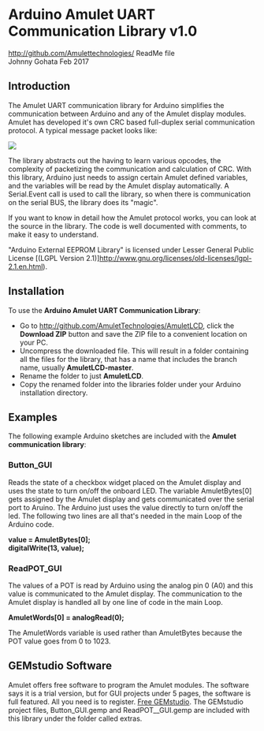 # Arduino Amulet UART Communication Library v1.0 #
http://github.com/Amulettechnologies/
ReadMe file  
Johnny Gohata  Feb 2017


## Introduction ##

The Amulet UART communication library for Arduino simplifies the communication between Arduino and any of the Amulet display modules. Amulet has developed it's own CRC based full-duplex serial communication protocol.  A typical message packet looks like:

![](http://www.amulettechnologies.com/images/jdownloads/downloadimages/Protocol.jpg)


The library abstracts out the having to learn various opcodes, the complexity of packetizing the communication and calculation of CRC. With this library, Arduino just needs to assign certain Amulet defined variables, and the variables will be read by the Amulet display automatically.  A Serial.Event call is used to call the library, so when there is communication on the serial BUS, the library does its "magic". 

If you want to know in detail how the Amulet protocol works, you can look at the source in the library.  The code is well documented with comments, to make it easy to understand. 

"Arduino External EEPROM Library" is licensed under Lesser General Public License 
 [(LGPL Version 2.1)]http://www.gnu.org/licenses/old-licenses/lgpl-2.1.en.html).

## Installation ##
To use the **Arduino Amulet UART Communication Library**:  
- Go to http://github.com/AmuletTechnologies/AmuletLCD, click the **Download ZIP** button and save the ZIP file to a convenient location on your PC.
- Uncompress the downloaded file.  This will result in a folder containing all the files for the library, that has a name that includes the branch name, usually **AmuletLCD-master**.
- Rename the folder to just **AmuletLCD**.
- Copy the renamed folder into the libraries folder under your Arduino installation directory. 

## Examples ##
The following example Arduino sketches are included with the **Amulet communication library**:
###  Button_GUI  

Reads the state of a checkbox widget placed on the Amulet display and uses the state to turn on/off the onboard LED. The variable AmuletBytes[0] gets assigned by the Amulet display and gets communicated over the serial port to Aruino.  The Arduino just uses the value directly to turn on/off the led.  The following two lines are all that's needed in the main Loop of the Arduino code.

**value = AmuletBytes[0]; </br>
  digitalWrite(13, value);**

###  ReadPOT_GUI  

The values of a POT is read by Arduino using the analog pin 0 (A0) and this value is communicated to the Amulet display. The communication to the Amulet display is handled all by one line of code in the main Loop.

**AmuletWords[0] = analogRead(0);** </br> 


The AmuletWords variable is used rather than AmuletBytes because the POT value goes from 0 to 1023.


## GEMstudio Software ##
Amulet offers free software to program the Amulet modules. The software says it is a trial version, but for GUI projects under 5 pages, the software is full featured. All you need is to register.   [Free GEMstudio](http://www.amulettechnologies/index.php/sales/try-software).  The GEMstudio project files, Button_GUI.gemp and ReadPOT__GUI.gemp are included with this library under the folder called extras.  
